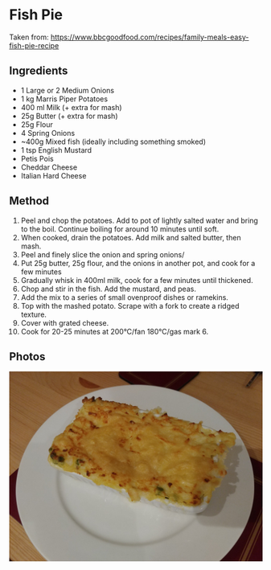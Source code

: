 # Fish Pie

Taken from: https://www.bbcgoodfood.com/recipes/family-meals-easy-fish-pie-recipe

## Ingredients

- 1 Large or 2 Medium Onions
- 1 kg Marris Piper Potatoes
- 400 ml Milk (+ extra for mash)
- 25g Butter (+ extra for mash)
- 25g Flour
- 4 Spring Onions
- ~400g Mixed fish (ideally including something smoked)
- 1 tsp English Mustard
- Petis Pois
- Cheddar Cheese
- Italian Hard Cheese

## Method

1. Peel and chop the potatoes. Add to pot of lightly salted water and bring to the boil. Continue boiling for around 10 minutes until soft.
2. When cooked, drain the potatoes. Add milk and salted butter, then mash.
3. Peel and finely slice the onion and spring onions/
4. Put 25g butter, 25g flour, and the onions in another pot, and cook for a few minutes
5. Gradually whisk in 400ml milk, cook for a few minutes until thickened.
6. Chop and stir in the fish. Add the mustard, and peas.
7. Add the mix to a series of small ovenproof dishes or ramekins.
8. Top with the mashed potato. Scrape with a fork to create a ridged texture.
9. Cover with grated cheese.
10. Cook for 20-25 minutes at 200°C/fan 180°C/gas mark 6.

## Photos

![](../images/fish_pie_1_compressed.jpg)

